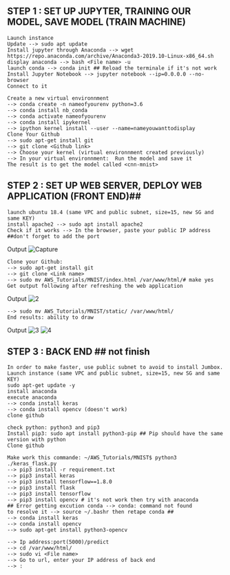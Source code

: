 

## STEP 1 : SET UP JUPYTER, TRAINING OUR MODEL, SAVE MODEL (TRAIN MACHINE) ##

```{r}
Launch instance
Update --> sudo apt update 
Install jupyter through Anaconda --> wget https://repo.anaconda.com/archive/Anaconda3-2019.10-Linux-x86_64.sh
display anaconda --> bash <File name> -u
launch conda --> conda init ## Reload the terminale if it's not work
Install Jupyter Notebook --> jupyter notebook --ip=0.0.0.0 --no-browser
Connect to it  

Create a new virtual environnment
--> conda create -n nameofyourenv python=3.6
--> conda install nb_conda
--> conda activate nameofyourenv 
--> conda install ipykernel
--> ipython kernel install --user --name=nameyouwanttodisplay
Clone Your Github
--> sudo apt-get install git
--> git clone <Github link>
--> Choose your kernel (virtual environnment created previously)
--> In your virtual environnment:  Run the model and save it
The result is to get the model called <cnn-mnist>
```

## STEP 2 : SET UP WEB SERVER, DEPLOY WEB APPLICATION (FRONT END)##

```{r}
launch ubuntu 18.4 (same VPC and public subnet, size=15, new SG and same KEY)
install apache2 --> sudo apt install apache2
Check if it works --> In the browser, paste your public IP address ##don't forget to add the port
```
Output
![Capture](https://user-images.githubusercontent.com/51121757/70862733-eee70000-1f37-11ea-8cca-523a76b47413.PNG)

```{r}
Clone your Github:
--> sudo apt-get install git
--> git clone <Link name>
--> sudo mv AWS_Tutorials/MNIST/index.html /var/www/html/# make yes
Get output following after refreshing the web application
```
Output
![2](https://user-images.githubusercontent.com/51121757/70862736-f1e1f080-1f37-11ea-8f21-00d88b6a9996.PNG)

```{r}
--> sudo mv AWS_Tutorials/MNIST/static/ /var/www/html/
End results: ability to draw
```
Output
![3](https://user-images.githubusercontent.com/51121757/70862737-f3abb400-1f37-11ea-9908-ecea1965da35.PNG)
![4](https://user-images.githubusercontent.com/51121757/70862739-f5757780-1f37-11ea-818f-1303978de389.PNG)

## STEP 3 : BACK END  ## not finish

```{r}
In order to make faster, use public subnet to avoid to install Jumbox.
Launch instance (same VPC and public subnet, size=15, new SG and same KEY)
sudo apt-get update -y
install anaconda
execute anaconda
--> conda install keras
--> conda install opencv (doesn't work)
clone github

check python: python3 and pip3
Install pip3: sudo apt install python3-pip ## Pip should have the same version with python
Clone github

Make work this commande: ~/AWS_Tutorials/MNIST$ python3 ./keras_flask.py
--> pip3 install -r requirement.txt
--> pip3 install keras
--> pip3 install tensorflow==1.8.0
--> pip3 install flask
--> pip3 install tensorflow
--> pip3 install opencv # it's not work then try with anaconda
## Error getting excution conda --> conda: command not found
to resolve it --> source ~/.bashr then retape conda ##
--> conda install keras
--> conda install opencv
--> sudo apt-get install python3-opencv

--> Ip address:port(5000)/predict
--> cd /var/www/html/
--> sudo vi <File name>
--> Go to url, enter your IP address of back end
--> :
```
